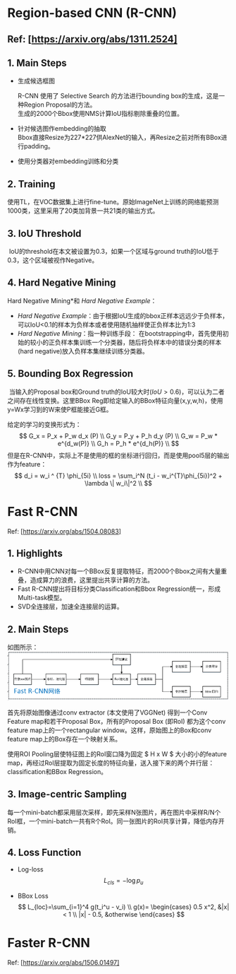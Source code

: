 # Region-based CNN (R-CNN) #
## Ref: [https://arxiv.org/abs/1311.2524]  

## **1. Main Steps**  

- 生成候选框图  

  R-CNN 使用了 Selective Search 的方法进行bounding box的生成，这是一种Region Proposal的方法。  
    生成的2000个Bbox使用NMS计算IoU指标剔除重叠的位置。  

- 针对候选图作embedding的抽取  
  Bbox直接Resize为227*227供AlexNet的输入，再Resize之前对所有BBox进行padding。  

- 使用分类器对embedding训练和分类 

## **2. Training**  

​	使用TL，在VOC数据集上进行fine-tune。原始ImageNet上训练的网络能预测1000类，这里采用了20类加背景一共21类的输出方式。  

## **3. IoU Threshold**  

​	IoU的threshold在本文被设置为0.3，如果一个区域与ground truth的IoU低于0.3，这个区域被视作Negative。

## **4. Hard Negative Mining**  

Hard Negative Mining*和 *Hard Negative Example*：  

- *Hard Negative Example*：由于根据IoU生成的bbox正样本远远少于负样本，可以IoU<0.1的样本为负样本或者使用随机抽样使正负样本比为1:3
- *Hard Negative Mining*：指一种训练手段：  在bootstrapping中，首先使用初始的较小的正负样本集训练一个分类器，随后将负样本中的错误分类的样本(hard negative)放入负样本集继续训练分类器。

## **5. Bounding Box Regression**  

​	当输入的Proposal box和Ground truth的IoU较大时($IoU>0.6$)，可以认为二者之间存在线性变换。这里BBox Reg即给定输入的BBox特征向量(x,y,w,h)，使用y=Wx学习到的W来使P框能接近G框。  

给定的学习的变换形式为：
$$
G_x = P_x + P_w d_x (P) \\
  G_y = P_y + P_h d_y (P)   \\
  G_w = P_w * e^{d_w(P)}  \\
  G_h = P_h * e^{d_h(P)} \\
$$
但是在R-CNN中，实际上不是使用的框的坐标进行回归，而是使用pool5层的输出作为feature：
$$
d_i = w_i ^ {T} \phi_{5i} \\  
   loss = \sum_i^N (t_i - w_i^{T}\phi_{5i})^2 + \lambda \| w_i\|^2 \\
$$


# Fast R-CNN #
Ref: [https://arxiv.org/abs/1504.08083]  

## **1. Highlights**  

- R-CNN中用CNN对每一个BBox反复提取特征，而2000个Bbox之间有大量重叠，造成算力的浪费，这里提出共享计算的方法。 
- Fast R-CNN提出将目标分类Classification和Bbox Regression统一，形成Multi-task模型。  
- SVD全连接层，加速全连接层的运算。

## **2. Main Steps**  

如图所示：  
![f1](image/f1.png)

首先将原始图像通过conv extractor (本文使用了VGGNet) 得到一个Conv Feature map和若干Proposal Box，所有的Proposal Box (即RoI) 都为这个conv feature map上的一个rectangular window。这样，原始图上的Box和conv feature map上的Box存在一个映射关系。

使用ROI Pooling层使特征图上的RoI窗口降为固定 $ H x W $ 大小的小的feature map，再经过RoI层提取为固定长度的特征向量，送入接下来的两个并行层：classification和BBox Regression。

## 3. Image-centric Sampling

每一个mini-batch都采用层次采样，即先采样N张图片，再在图片中采样R/N个RoI框，一个mini-batch一共有R个RoI。同一张图片的RoI共享计算，降低内存开销。

## 4. Loss Function

- Log-loss
  $$
  L_{cls} = - \log p_u
  $$

- BBox Loss
  $$
  L_{loc}=\sum_{i=1}^4 g(t_i^u - v_i) \\
  g(x)=
  \begin{cases}
  0.5 x^2,  &|x| < 1 \\
  |x| - 0.5, &otherwise
  \end{cases}
  $$

# Faster R-CNN

Ref: [https://arxiv.org/abs/1506.01497]

